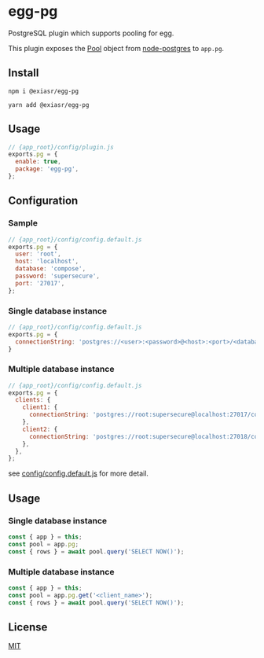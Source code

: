 # egg-pg
PostgreSQL plugin which supports pooling for egg.

This plugin exposes the [Pool](https://node-postgres.com/api/pool) object from [node-postgres](https://node-postgres.com) to `app.pg`.

## Install
`npm i @exiasr/egg-pg`

`yarn add @exiasr/egg-pg`

## Usage

```js
// {app_root}/config/plugin.js
exports.pg = {
  enable: true,
  package: 'egg-pg',
};
```

## Configuration
### Sample
```js
// {app_root}/config/config.default.js
exports.pg = {
  user: 'root',
  host: 'localhost',
  database: 'compose',
  password: 'supersecure',
  port: '27017',
};
```
### Single database instance
```js
// {app_root}/config/config.default.js
exports.pg = {
  connectionString: 'postgres://<user>:<password>@<host>:<port>/<database>',
}
```
### Multiple database instance
```js
// {app_root}/config/config.default.js
exports.pg = {
  clients: {
    client1: {
      connectionString: 'postgres://root:supersecure@localhost:27017/compose',
    },
    client2: {
      connectionString: 'postgres://root:supersecure@localhost:27018/compose',
    },
  },
};
```
see [config/config.default.js](config/config.default.js) for more detail.

## Usage
### Single database instance
```js
const { app } = this;
const pool = app.pg;
const { rows } = await pool.query('SELECT NOW()');
```

### Multiple database instance
```js
const { app } = this;
const pool = app.pg.get('<client_name>');
const { rows } = await pool.query('SELECT NOW()');
```

## License

[MIT](LICENSE)
